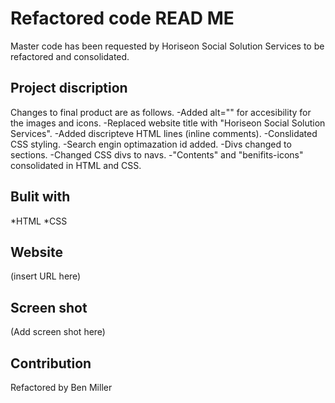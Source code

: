 # Refactored code READ ME
 Master code has been requested by Horiseon Social Solution Services to be refactored and consolidated.

## Project discription
 Changes to final product are as follows.
 -Added alt="" for accesibility for the images and icons.
 -Replaced website title with "Horiseon Social Solution Services".
 -Added discripteve HTML lines (inline comments).
 -Conslidated CSS styling.
 -Search engin optimazation id added.
 -Divs changed to sections.
 -Changed CSS divs to navs.
 -"Contents" and "benifits-icons" consolidated in HTML and CSS.


## Bulit with
 *HTML
 *CSS

## Website
 (insert URL here)

## Screen shot
 (Add screen shot here)

## Contribution
 Refactored by Ben Miller
